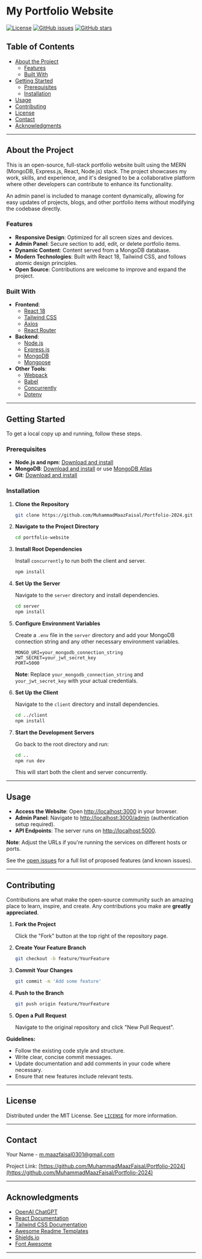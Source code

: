 # **My Portfolio Website**

[![License](https://img.shields.io/badge/license-MIT-blue.svg)](LICENSE)
[![GitHub issues](https://img.shields.io/github/issues/MuhammadMaazFaisal/Portfolio-2024.svg)](https://github.com/MuhammadMaazFaisal/Portfolio-2024/issues)
[![GitHub stars](https://img.shields.io/github/stars/MuhammadMaazFaisal/Portfolio-2024.svg)](https://github.com/MuhammadMaazFaisal/Portfolio-2024/stargazers)

## **Table of Contents**

- [About the Project](#about-the-project)
  - [Features](#features)
  - [Built With](#built-with)
- [Getting Started](#getting-started)
  - [Prerequisites](#prerequisites)
  - [Installation](#installation)
- [Usage](#usage)
- [Contributing](#contributing)
- [License](#license)
- [Contact](#contact)
- [Acknowledgments](#acknowledgments)

---

## **About the Project**

This is an open-source, full-stack portfolio website built using the MERN (MongoDB, Express.js, React, Node.js) stack. The project showcases my work, skills, and experience, and it's designed to be a collaborative platform where other developers can contribute to enhance its functionality.

An admin panel is included to manage content dynamically, allowing for easy updates of projects, blogs, and other portfolio items without modifying the codebase directly.

### **Features**

- **Responsive Design**: Optimized for all screen sizes and devices.
- **Admin Panel**: Secure section to add, edit, or delete portfolio items.
- **Dynamic Content**: Content served from a MongoDB database.
- **Modern Technologies**: Built with React 18, Tailwind CSS, and follows atomic design principles.
- **Open Source**: Contributions are welcome to improve and expand the project.

### **Built With**

- **Frontend**:
  - [React 18](https://reactjs.org/)
  - [Tailwind CSS](https://tailwindcss.com/)
  - [Axios](https://axios-http.com/)
  - [React Router](https://reactrouter.com/)
- **Backend**:
  - [Node.js](https://nodejs.org/)
  - [Express.js](https://expressjs.com/)
  - [MongoDB](https://www.mongodb.com/)
  - [Mongoose](https://mongoosejs.com/)
- **Other Tools**:
  - [Webpack](https://webpack.js.org/)
  - [Babel](https://babeljs.io/)
  - [Concurrently](https://github.com/open-cli-tools/concurrently)
  - [Dotenv](https://github.com/motdotla/dotenv)

---

## **Getting Started**

To get a local copy up and running, follow these steps.

### **Prerequisites**

- **Node.js and npm**: [Download and install](https://nodejs.org/)
- **MongoDB**: [Download and install](https://www.mongodb.com/try/download/community) or use [MongoDB Atlas](https://www.mongodb.com/cloud/atlas)
- **Git**: [Download and install](https://git-scm.com/)

### **Installation**

1. **Clone the Repository**

   ```bash
   git clone https://github.com/MuhammadMaazFaisal/Portfolio-2024.git
   ```

2. **Navigate to the Project Directory**

   ```bash
   cd portfolio-website
   ```

3. **Install Root Dependencies**

   Install `concurrently` to run both the client and server.

   ```bash
   npm install
   ```

4. **Set Up the Server**

   Navigate to the `server` directory and install dependencies.

   ```bash
   cd server
   npm install
   ```

5. **Configure Environment Variables**

   Create a `.env` file in the `server` directory and add your MongoDB connection string and any other necessary environment variables.

   ```env
   MONGO_URI=your_mongodb_connection_string
   JWT_SECRET=your_jwt_secret_key
   PORT=5000
   ```

   **Note**: Replace `your_mongodb_connection_string` and `your_jwt_secret_key` with your actual credentials.

6. **Set Up the Client**

   Navigate to the `client` directory and install dependencies.

   ```bash
   cd ../client
   npm install
   ```

7. **Start the Development Servers**

   Go back to the root directory and run:

   ```bash
   cd ..
   npm run dev
   ```

   This will start both the client and server concurrently.

---

## **Usage**

- **Access the Website**: Open [http://localhost:3000](http://localhost:3000) in your browser.
- **Admin Panel**: Navigate to [http://localhost:3000/admin](http://localhost:3000/admin) (authentication setup required).
- **API Endpoints**: The server runs on [http://localhost:5000](http://localhost:5000).

**Note**: Adjust the URLs if you're running the services on different hosts or ports.

See the [open issues](https://github.com/MuhammadMaazFaisal/Portfolio-2024/issues) for a full list of proposed features (and known issues).

---

## **Contributing**

Contributions are what make the open-source community such an amazing place to learn, inspire, and create. Any contributions you make are **greatly appreciated**.

1. **Fork the Project**

   Click the "Fork" button at the top right of the repository page.

2. **Create Your Feature Branch**

   ```bash
   git checkout -b feature/YourFeature
   ```

3. **Commit Your Changes**

   ```bash
   git commit -m 'Add some feature'
   ```

4. **Push to the Branch**

   ```bash
   git push origin feature/YourFeature
   ```

5. **Open a Pull Request**

   Navigate to the original repository and click "New Pull Request".

**Guidelines:**

- Follow the existing code style and structure.
- Write clear, concise commit messages.
- Update documentation and add comments in your code where necessary.
- Ensure that new features include relevant tests.

---

## **License**

Distributed under the MIT License. See [`LICENSE`](LICENSE) for more information.

---

## **Contact**

Your Name - [m.maazfaisal0301@gmail.com](mailto:m.maazfaisal0301@gmail.com@example.com)

Project Link: [https://github.com/MuhammadMaazFaisal/Portfolio-2024](https://github.com/MuhammadMaazFaisal/Portfolio-2024)

---

## **Acknowledgments**

- [OpenAI ChatGPT](https://openai.com/)
- [React Documentation](https://reactjs.org/docs/getting-started.html)
- [Tailwind CSS Documentation](https://tailwindcss.com/docs)
- [Awesome Readme Templates](https://awesomeopensource.com/project/elangosundar/awesome-README-templates)
- [Shields.io](https://shields.io/)
- [Font Awesome](https://fontawesome.com/)

---

